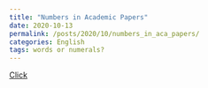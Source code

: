 ```yaml
---
title: "Numbers in Academic Papers"
date: 2020-10-13
permalink: /posts/2020/10/numbers_in_aca_papers/
categories: English
tags: words or numerals?
--- 
```


[Click](https://proofreadmyessay.co.uk/writing-tips/1-two-or-iii-how-to-format-numbers-in-academic-writing/)

